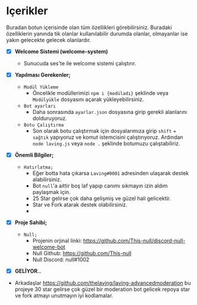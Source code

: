 # Içerikler
 Buradan botun içerisinde olan tüm özellikleri görebilirsiniz. Buradaki özelliklerin yanında tik olanlar kullanılabilir durumda olanlar, olmayanlar ise yakın gelecekte gelecek olanlardır.

 - [x] **Welcome Sistemi (welcome-system)**
   * Sunucuda ses'te ile welcome sistemi çalıştırır.
 - [x] **Yapılması Gerekenler;**
     * `Modül Yükleme`
       * Öncelikle modüllerimizi `npm i {modüladı}` şeklinde veya `Modülyükle` dosyasını açarak yükleyebilirsiniz.
     * `Bot ayarları`
       * Daha sonrasında `ayarlar.json` dosyasına girip gerekli alanlarını dolduruyoruz.
     * `Botu Çalıştırma`
       * Son olarak botu çalıştırmak için dosyalarımıza girip `shift` + `sağtık` yapıyoruz ve komut istemcisini çalıştırıyoruz. Ardından `node laving.js` veya `node .` şeklinde botumuzu çalıştabiliriz.
  - [X] **Önemli Bilgiler;** 
    * `Hatırlatma;`
      * Eğer botta hata çıkarsa `Laving#0001` adresinden ulaşarak destek alabilirsiniz.
      * Bot `null`'a aittir boş laf yapıp canımı sıkmayın izin aldım paylaşmak için.
      * 25 Star gelirse çok daha gelişmiş ve güzel hali gelicektir.
      * Star ve Fork atarak destek olabilirsiniz.
      * 
  - [X] **Proje Sahibi;** 
    * `Null;`
      * Projenin orjinal linki: https://github.com/This-null/discord-null-welcome-bot
      * Null Github: https://github.com/This-null
      * Null Discord: null#1002


  - [X] **GELİYOR..**
  - Arkadaşlar https://github.com/thelaving/laving-advancedmoderation bu projeye 30 star gelirse çok güzel bir moderation bot gelicek repoya star ve fork atmayı unutmayın iyi kodlamalar.
